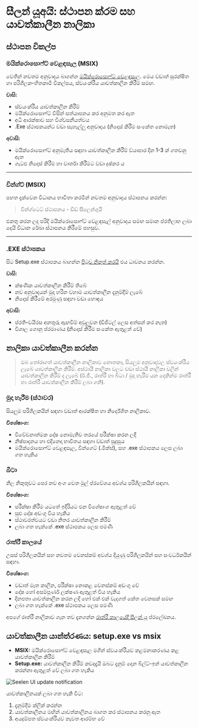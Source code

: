 # සීලන් යූඅයි: ස්ථාපන ක්රම සහ යාවත්කාලීන නාලිකා

## ස්ථාපන විකල්ප

### මයික්රොසොෆ්ට් වෙළඳසැල (MSIX)

වෙතින් නවතම අනුවාදය බාගන්න [මයික්රොසොෆ්ට් වෙළඳසැල](https://www.microsoft.com/store). මෙය
වඩාත් සුරක්ෂිත හා පරිශීලක-හිතකාමී විකල්පය, ස්වයංක්රීය යාවත්කාලීන කිරීම් සමඟ.

**වාසි:**

- ස්වයංක්රීය යාවත්කාලීන කිරීම්
- මයික්රොසොෆ්ට් විසින් සත්යාපනය කර අනුමත කර ඇත
- අධි ආරක්ෂාව සහ විශ්වසනීයත්වය
- .Exe ස්ථාපකයන්ට වඩා සැහැල්ලු අනුවාදය (නිදොස් කිරීම සංකේත නොමැත)

**අවාසි:**

- මයික්රොසොෆ්ට් අනුමැතිය සඳහා යාවත්කාලීන කිරීම් ව්යාපාර දින 1-3 ක් ගතවනු ඇත
- ගැටළු නිදොස් කිරීම හා වාර්තා කිරීමට වඩා දුෂ්කර ය

---

### වින්ග්ට් (MSIX)

පහත දැක්වෙන විධානය භාවිතා කරමින් නවතම අනුවාදය ස්ථාපනය කරන්න:

> වින්ග්ටෙට් ස්ථාපනය - ඩිඩ් සීලෙන්ගුයි

එකතු කරන ලද පරිදි මයික්රොසොෆ්ට් වෙළඳසැල් අනුවාදය සමඟ සමාන ප්රතිලාභ ලබා දෙයි විධාන රේඛා ස්ථාපනය කිරීමේ
පහසුව.

---

### .EXE ස්ථාපකය

සිට Setup.exe ස්ථාපකය බාගන්න
[පිටුව නිකුත් කරයි](https://github.com/eythaann/Seelen-UI/releases) එය ධාවනය කරන්න.

**වාසි:**

- ක්ෂණික යාවත්කාලීන කිරීම් තිබේ
- නව අනුවාදයන් මුදා හරින වහාම යාවත්කාලීන දැනුම්දීම් ලැබේ
- නිදොස් කිරීමේ අරමුණු සඳහා වඩා හොඳය

**අවාසි:**

- ප්රති-වයිරස අනතුරු ඇඟවීම් අවුලුවන (ඩිජිටල් ලෙස අත්සන් කර නැත)
- විශාල ගොනු ප්රමාණය (නිදොස් කිරීම සංකේත ඇතුළත් වේ)

## නාලිකා යාවත්කාලීන කරන්න

> ඔබ තෝරාගත් යාවත්කාලීන නාලිකාව නොතකා, සියලුම අනුවාදවල ස්වයංක්රීය ලැබේ යාවත්කාලීන කිරීම්. අස්ථායී නාලිකා වලට
> වඩා ස්ථායී නාලිකා වලින් යාවත්කාලීන කිරීම් ද ලැබේ (ඊ.ජී., රාත්රී හා බීටා / මුදා හැරීම යන දෙකින්ම රාත්රී හා රාත්රී
> යාවත්කාලීන කිරීම් ලබා ගනී).

### මුදා හැරීම (ස්ථාවර)

සියලුම පරිශීලකයින් සඳහා වඩාත් ආරක්ෂිත හා නිර්දේශිත නාලිකාව.

**විශේෂාංග:**

- විවේචනාත්මක දෝෂ නොමැතිව තරයේ පරීක්ෂා කරන ලදී
- නිෂ්පාදනය හා එදිනෙදා භාවිතය සඳහා වඩාත් සුදුසුය
- මයික්රොසොෆ්ට් වෙළඳසැල, වින්ගෙට් (.මික්ස්), සහ .exe ස්ථාපකය ලෙස ලබා ගත හැකිය

### බීටා

නිල නිකුතුවට පෙර නව අංග වෙත මුල් ප්රවේශය අවශ්ය පරිශීලකයින් සඳහා.

**විශේෂාංග:**

- පරීක්ෂා කිරීම යටතේ ඉදිරියට එන විශේෂාංග ඇතුළත් වේ
- සුළු දෝෂ අඩංගු විය හැකිය
- ස්ථාවරත්වයට වඩා නිතර යාවත්කාලීන කිරීම්
- ලබා ගත හැක්කේ .exe ස්ථාපකය ලෙස පමණි

### රාත්රී කාලයේ

උසස් පරිශීලකයින් සහ නවතම වෙනස්කම් අවශ්ය දියුණු පරිශීලකයින් සහ සංවර්ධකයින් සඳහා.

**විශේෂාංග:**

- වඩාත් මෑත කාලීන, පරීක්ෂා නොකළ වෙනස්කම් අඩංගු වේ
- දෝෂ හෝ අසම්පූර්ණ ලක්ෂණ ඇතුළත් විය හැකිය
- දිනපතා යාවත්කාලීන කරන ලදි හෝ එක් එක් වැදගත් කේත වෙනසක් සමඟ
- ලබා ගත හැක්කේ .exe ස්ථාපකය ලෙස පමණි

අපගේ රාත්රී නාලිකාව ගැන තව දැනගන්න [රාත්රී කාලයේදී සීලන් යූ](https://seelen.io/blog/nightly)
ප්රලේඛනය.

## යාවත්කාලීන යාන්ත්රණය: setup.exe vs msix

- **MSIX:** මයික්රොසොෆ්ට් වෙළඳසැල මගින් ස්වයංක්රීයව කළමනාකරණය කළ යාවත්කාලීන කිරීම්
- **Setup.exe:** යාවත්කාලීන කිරීම් කවදාදැයි ඔබට දැනුම් දෙන බිල්ට්-ඉන් යාවත්කාලීන කරන්නා ඇතුළත් වේ ලබා ගත
  හැකිය

![Seelen UI update notification](https://github.com/Seelen-Inc/slu-blog/blob/master/blog/seelen-ui-distribution-channels/image.png?raw=true)

යාවත්කාලීනයක් ලබා ගත හැකි විට:

1. දැනුම්දීම ක්ලික් කරන්න
2. යාවත්කාලීනය මඟින් යාවත්කාලීනය බාගත කර ස්ථාපනය කරනු ඇත
3. අයදුම්පත ස්වයංක්රීයව නැවත ආරම්භ වේ
